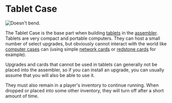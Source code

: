 # Tablet Case

![Doesn't bend.](oredict:oc:tabletCase1)

The Tablet Case is the base part when building [tablets](tablet.md) in the [assembler](../block/assembler.md). Tablets are very compact and portable computers. They can host a small number of select upgrades, but obviously cannot interact with the world like [computer cases](../block/case1.md) can (using simple [network cards](lanCard.md) or [redstone cards](redstoneCard1.md) for example).

Upgrades and cards that cannot be used in tablets can generally not be placed into the assembler, so if you can install an upgrade, you can usually assume that you will also be able to use it.

They must also remain in a player's inventory to continue running. When dropped or placed into some other inventory, they will turn off after a short amount of time.
